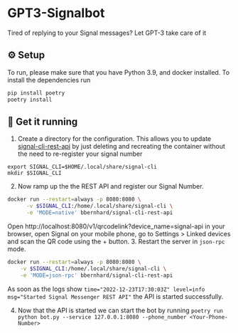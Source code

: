 # GPT3-Signalbot

Tired of replying to your Signal messages? Let GPT-3 take care of it

## ⚙️ Setup
To run, please make sure that you have Python 3.9, and docker installed. To install the dependencies run

```bash
pip install poetry
poetry install
```

## 🏃 Get it running
1. Create a directory for the configuration. This allows you to update [signal-cli-rest-api](https://github.com/bbernhard/signal-cli-rest-api) by just deleting and recreating the container without the need to re-register your signal number
```
export SIGNAL_CLI=$HOME/.local/share/signal-cli
mkdir $SIGNAL_CLI
```
2. Now ramp up the the REST API and register our Signal Number.
```bash
docker run --restart=always -p 8080:8080 \
      -v $SIGNAL_CLI:/home/.local/share/signal-cli \
      -e 'MODE=native' bbernhard/signal-cli-rest-api
```
Open http://localhost:8080/v1/qrcodelink?device_name=signal-api in your browser, open Signal on your mobile phone, go to Settings > Linked devices and scan the QR code using the + button.
3. Restart the server in `json-rpc` mode.
```bash
docker run --restart=always -p 8080:8080 \
    -v $SIGNAL_CLI:/home/.local/share/signal-cli \
    -e 'MODE=json-rpc' bbernhard/signal-cli-rest-api
```
As soon as the logs show `time="2022-12-23T17:30:03Z" level=info msg="Started Signal Messenger REST API"` the API is started successfully.

4. Now that the API is started we can start the bot by running `poetry run python bot.py --service 127.0.0.1:8080 --phone_number <Your-Phone-Number>`